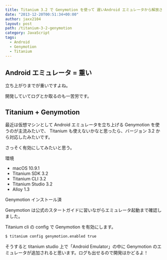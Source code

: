 ```yaml
---
title: Titanium 3.2 で Genymotion を使って 遅いAndroid エミュレータから解放される
date: "2013-12-20T00:51:34+00:00"
author: jaxx2104
layout: post
path: /titanium-3-2-genymotion
category: JavaScript
tags:
  - Android
  - Genymotion
  - Titanium
---
```


## Android エミュレータ = 重い

立ち上がりまでが重いですよね。

開発していてログとか取るのも一苦労です。

## Titanium + Genymotion

最近は仮想マシンとして Android エミュレータを立ち上げる Genymotion を使うのが主流みたいで、
Titanium も使えないかなと思ったら、バージョン 3.2 から対応したみたいです。

さっそく有効にしてみたいと思う。

<!--more-->

環境

- macOS 10.9.1
- Titanium SDK 3.2
- Titanium CLI 3.2
- Titanium Studio 3.2
- Alloy 1.3

Genymotion インストール済

Genymotion は公式のスタートガイドに習いながらエミュレータ起動まで確認しました。

Titanium cli の config で Genymotion を有効にします。

```sh
$ titanium config genymotion.enabled true
```

そうすると titanium studio 上で「Android Emulator」の中に Genymotion のエミュレータが追加されると思います。ログも出せるので開発はかどるよ！
